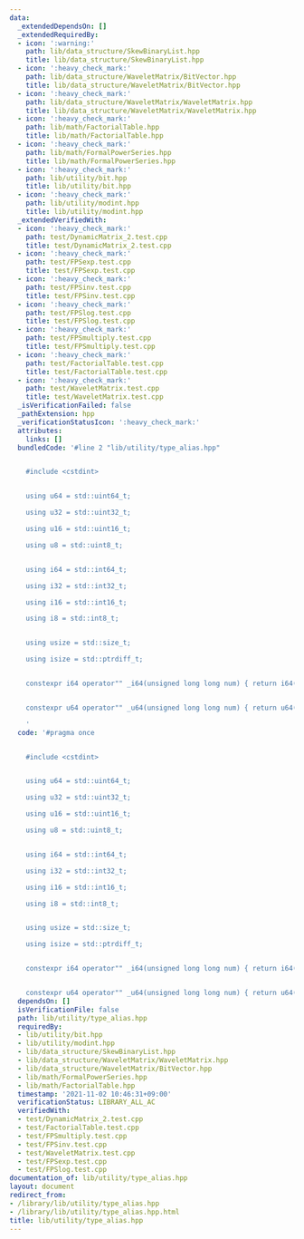 ```yaml
---
data:
  _extendedDependsOn: []
  _extendedRequiredBy:
  - icon: ':warning:'
    path: lib/data_structure/SkewBinaryList.hpp
    title: lib/data_structure/SkewBinaryList.hpp
  - icon: ':heavy_check_mark:'
    path: lib/data_structure/WaveletMatrix/BitVector.hpp
    title: lib/data_structure/WaveletMatrix/BitVector.hpp
  - icon: ':heavy_check_mark:'
    path: lib/data_structure/WaveletMatrix/WaveletMatrix.hpp
    title: lib/data_structure/WaveletMatrix/WaveletMatrix.hpp
  - icon: ':heavy_check_mark:'
    path: lib/math/FactorialTable.hpp
    title: lib/math/FactorialTable.hpp
  - icon: ':heavy_check_mark:'
    path: lib/math/FormalPowerSeries.hpp
    title: lib/math/FormalPowerSeries.hpp
  - icon: ':heavy_check_mark:'
    path: lib/utility/bit.hpp
    title: lib/utility/bit.hpp
  - icon: ':heavy_check_mark:'
    path: lib/utility/modint.hpp
    title: lib/utility/modint.hpp
  _extendedVerifiedWith:
  - icon: ':heavy_check_mark:'
    path: test/DynamicMatrix_2.test.cpp
    title: test/DynamicMatrix_2.test.cpp
  - icon: ':heavy_check_mark:'
    path: test/FPSexp.test.cpp
    title: test/FPSexp.test.cpp
  - icon: ':heavy_check_mark:'
    path: test/FPSinv.test.cpp
    title: test/FPSinv.test.cpp
  - icon: ':heavy_check_mark:'
    path: test/FPSlog.test.cpp
    title: test/FPSlog.test.cpp
  - icon: ':heavy_check_mark:'
    path: test/FPSmultiply.test.cpp
    title: test/FPSmultiply.test.cpp
  - icon: ':heavy_check_mark:'
    path: test/FactorialTable.test.cpp
    title: test/FactorialTable.test.cpp
  - icon: ':heavy_check_mark:'
    path: test/WaveletMatrix.test.cpp
    title: test/WaveletMatrix.test.cpp
  _isVerificationFailed: false
  _pathExtension: hpp
  _verificationStatusIcon: ':heavy_check_mark:'
  attributes:
    links: []
  bundledCode: '#line 2 "lib/utility/type_alias.hpp"


    #include <cstdint>


    using u64 = std::uint64_t;

    using u32 = std::uint32_t;

    using u16 = std::uint16_t;

    using u8 = std::uint8_t;


    using i64 = std::int64_t;

    using i32 = std::int32_t;

    using i16 = std::int16_t;

    using i8 = std::int8_t;


    using usize = std::size_t;

    using isize = std::ptrdiff_t;


    constexpr i64 operator"" _i64(unsigned long long num) { return i64(num); }


    constexpr u64 operator"" _u64(unsigned long long num) { return u64(num); }

    '
  code: '#pragma once


    #include <cstdint>


    using u64 = std::uint64_t;

    using u32 = std::uint32_t;

    using u16 = std::uint16_t;

    using u8 = std::uint8_t;


    using i64 = std::int64_t;

    using i32 = std::int32_t;

    using i16 = std::int16_t;

    using i8 = std::int8_t;


    using usize = std::size_t;

    using isize = std::ptrdiff_t;


    constexpr i64 operator"" _i64(unsigned long long num) { return i64(num); }


    constexpr u64 operator"" _u64(unsigned long long num) { return u64(num); }'
  dependsOn: []
  isVerificationFile: false
  path: lib/utility/type_alias.hpp
  requiredBy:
  - lib/utility/bit.hpp
  - lib/utility/modint.hpp
  - lib/data_structure/SkewBinaryList.hpp
  - lib/data_structure/WaveletMatrix/WaveletMatrix.hpp
  - lib/data_structure/WaveletMatrix/BitVector.hpp
  - lib/math/FormalPowerSeries.hpp
  - lib/math/FactorialTable.hpp
  timestamp: '2021-11-02 10:46:31+09:00'
  verificationStatus: LIBRARY_ALL_AC
  verifiedWith:
  - test/DynamicMatrix_2.test.cpp
  - test/FactorialTable.test.cpp
  - test/FPSmultiply.test.cpp
  - test/FPSinv.test.cpp
  - test/WaveletMatrix.test.cpp
  - test/FPSexp.test.cpp
  - test/FPSlog.test.cpp
documentation_of: lib/utility/type_alias.hpp
layout: document
redirect_from:
- /library/lib/utility/type_alias.hpp
- /library/lib/utility/type_alias.hpp.html
title: lib/utility/type_alias.hpp
---
```

